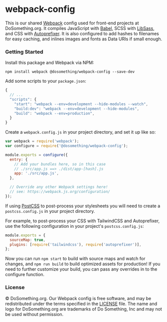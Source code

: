 # webpack-config

This is our shared [Webpack](http://webpack.github.io) config used for front-end projects at DoSomething.org. It compiles JavaScript with [Babel](https://babeljs.io), SCSS with [LibSass](http://sass-lang.com/libsass), and CSS with [Autoprefixer](https://github.com/postcss/autoprefixer). It is also configured to add hashes to filenames for easy caching, and inlines images and fonts as Data URIs if small enough.

### Getting Started

Install this package and Webpack via NPM:

```
npm install webpack @dosomething/webpack-config --save-dev
```

Add some scripts to your `package.json`:

```js
{
  // ...
  "scripts": {
    "start": "webpack --env=development --hide-modules --watch",
    "build:dev": "webpack --env=development --hide-modules",
    "build": "webpack --env=production",
  }
}
```

Create a `webpack.config.js` in your project directory, and set it up like so:

```js
var webpack = require('webpack');
var configure = require('@dosomething/webpack-config');

module.exports = configure({
  entry: {
    // Add your bundles here, so in this case
    // ./src/app.js ==> ./dist/app-[hash].js
    app: './src/app.js',
  },

  // Override any other Webpack settings here!
  // see: https://webpack.js.org/configuration/
});
```

If using [PostCSS](https://postcss.org/) to post-process your stylesheets you will need to create a `postcss.config.js` in your project directory.

For example, to post-process your CSS with TailwindCSS and Autoprefixer, use the following configuration in your project's `postcss.config.js`:

```js
module.exports = {
  sourceMap: true,
  plugins: [require('tailwindcss'), require('autoprefixer')],
};
```

Now you can run `npm start` to build with source maps and watch for changes, and `npm run build` to build optimized assets for production! If you need to further customize your build, you can pass any overrides in to the configure function.

### License

&copy; DoSomething.org. Our Webpack config is free software, and may be redistributed under the
terms specified in the [LICENSE](https://github.com/DoSomething/webpack-config/blob/master/LICENSE) file. The
name and logo for DoSomething.org are trademarks of Do Something, Inc and may not be used without permission.
